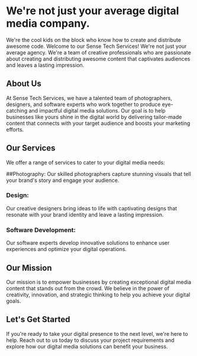 # We're not just your average digital media company. 

We're the cool kids on the block who know how to create and distribute awesome code.
Welcome to our Sense Tech Services! We're not just your average agency. We're a team of creative professionals who are passionate about creating and distributing awesome content that captivates audiences and leaves a lasting impression.

## About Us
At Sense Tech Services, we have a talented team of photographers, designers, and software experts who work together to produce eye-catching and impactful digital media solutions. Our goal is to help businesses like yours shine in the digital world by delivering tailor-made content that connects with your target audience and boosts your marketing efforts.

## Our Services
We offer a range of services to cater to your digital media needs:

##Photography: 
Our skilled photographers capture stunning visuals that tell your brand's story and engage your audience.

### Design:
Our creative designers bring ideas to life with captivating designs that resonate with your brand identity and leave a lasting impression.

### Software Development: 
Our software experts develop innovative solutions to enhance user experiences and optimize your digital operations.

## Our Mission
Our mission is to empower businesses by creating exceptional digital media content that stands out from the crowd. We believe in the power of creativity, innovation, and strategic thinking to help you achieve your digital goals.

## Let's Get Started
If you're ready to take your digital presence to the next level, we're here to help. Reach out to us today to discuss your project requirements and explore how our digital media solutions can benefit your business.
<!---
Git2Ninja/Git2Ninja is a ✨ special ✨ repository because its `README.md` (this file) appears on your GitHub profile.
You can click the Preview link to take a look at your changes.
--->
